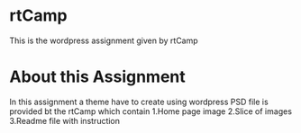# rtCamp
This is the wordpress assignment given by rtCamp

# About this Assignment
In this assignment a theme have to create using wordpress PSD file is provided bt the rtCamp which contain
1.Home page image
2.Slice of images
3.Readme file with instruction
